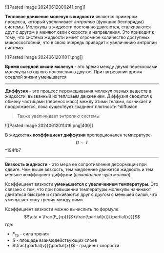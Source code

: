 ![[Pasted image 20240612000241.png]]

**Тепловое движение молекул в жидкости** является примером процесса, который увеличивает *энтропию* (функцию беспорядка) системы. Молекулы в жидкости постоянно двигаются, сталкиваются друг с другом и меняют свои скорости и направления. Это приводит к тому, что система жидкости имеет огромное количество доступных микросостояний, что в свою очередь приводит к увеличению энтропии системы

![[Pasted image 20240612011011.png]]

**Время оседлой жизни молекул** - это время между двумя перескоками молекулы из одного положения в другое. При нагревании время оседлой жизни уменьшается

---
**Диффузия** - это процесс перемешивания молекул разных веществ в жидкости, вызванный их тепловым движением. Диффузия сводится к обмену частицами (перенос масс) между этими телами, возникает и продолжается, пока существует градиент плотности ^diffusion

> Также увеличивает энтропию системы

![[Pasted image 20240612011416.png|400]]

В жидкостях **коэффициент диффузии** пропорционален температуре $$D \sim T$$ ^194fb7

---
**Вязкость жидкости** - это мера ее сопротивления деформации при сдвиге. Чем выше вязкость, тем медленнее движется жидкость и тем меньше коэффициент диффузии 
(*шоколадное чудо молоко*)

Коэффициент вязкости **уменьшается с увеличением температуры**. Это связано с тем, что при повышении температуры молекулы начинают двигаться быстрее и сталкиваются друг с другом с меньшей силой, что уменьшает силу трения между ними

Коэффициент вязкости можно вычислить по формуле: $$\eta = \frac{F_{тр}}{S*\frac{\partial{v}}{\partial{x}}}$$где: 
- $F_{тр}$ - сила трения
- $S$ - площадь взаимодействующих слоев
- $\frac{\partial{v}}{\partial{x}}$ - градиент скорости
